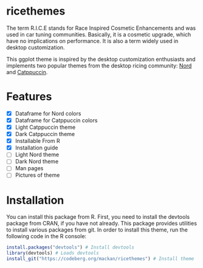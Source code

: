 # ricethemes

The term R.I.C.E stands for Race Inspired Cosmetic Enhancements and was used in
car tuning communities. Basically, it is a cosmetic upgrade, which have no 
implications on performance. It is also a term widely used in desktop
customization. 

This ggplot theme is inspired by the desktop customization enthusiasts and
implements two popular themes from the desktop ricing community:
[Nord](https://www.nordtheme.com/) and
[Catppuccin](https://github.com/catppuccin/catppuccin).

# Features

- [x] Dataframe for Nord colors
- [x] Dataframe for Catppuccin colors
- [x] Light Catppuccin theme
- [x] Dark Catppuccin theme
- [x] Installable From R
- [x] Installation guide
- [ ] Light Nord theme
- [ ] Dark Nord theme
- [ ] Man pages
- [ ] Pictures of theme

# Installation

You can install this package from R. First, you need to install the devtools
package from CRAN, if you have not already. This package provides utilities
to install various packages from git. In order to install this theme, run
the following code in the R console:

```R
install.packages("devtools") # Install devtools
library(devtools) # Loads devtools
install_git("https://codeberg.org/mackan/ricethemes") # Install theme
```

